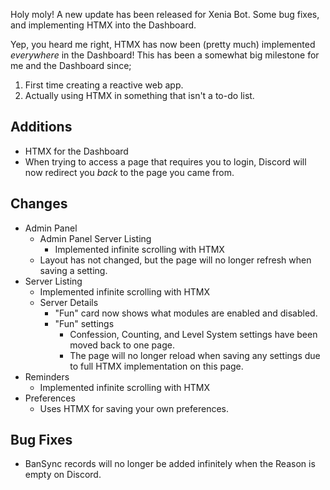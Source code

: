Holy moly! A new update has been released for Xenia Bot. Some bug fixes, and implementing HTMX into the Dashboard.

Yep, you heard me right, HTMX has now been (pretty much) implemented *everywhere* in the Dashboard! This has been a somewhat big milestone for me and the Dashboard since;
1. First time creating a reactive web app.
2. Actually using HTMX in something that isn't a to-do list.

## Additions
- HTMX for the Dashboard
- When trying to access a page that requires you to login, Discord will now redirect you *back* to the page you came from.

## Changes
- Admin Panel
  - Admin Panel Server Listing
    - Implemented infinite scrolling with HTMX
  - Layout has not changed, but the page will no longer refresh when saving a setting.
- Server Listing
  - Implemented infinite scrolling with HTMX
  - Server Details
    - "Fun" card now shows what modules are enabled and disabled.
    - "Fun" settings
      - Confession, Counting, and Level System settings have been moved back to one page.
      - The page will no longer reload when saving any settings due to full HTMX implementation on this page.
- Reminders
  - Implemented infinite scrolling with HTMX
- Preferences
  - Uses HTMX for saving your own preferences.

## Bug Fixes
- BanSync records will no longer be added infinitely when the Reason is empty on Discord.